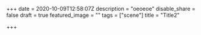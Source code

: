 +++
date = 2020-10-09T12:58:07Z
description = "oeoeoe"
disable_share = false
draft = true
featured_image = ""
tags = ["scene"]
title = "Title2"

+++
